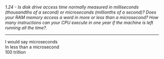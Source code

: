 *1.24 - Is disk drive access time normally measured in milliseconds (thousandths of a second) or microseconds (millionths of a second)? Does your RAM memory access a word in more or less than a microsecond? How many instructions can your CPU execute in one year if the machine is left running all the time?.*  
***
I would say microseconds  
In less than a microsecond  
100 trillion
